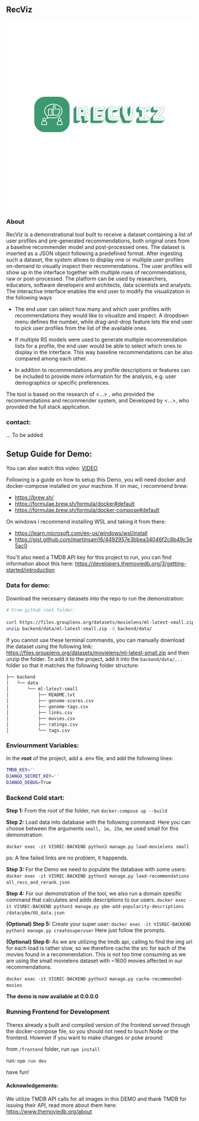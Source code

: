 ## RecViz
![logo](logo-color.png)
### About
RecViz is a demonstrational tool built to receive a dataset containing a
list of user profiles and pre-generated recommendations, both original ones from a baseline recommender model and post-processed ones. The dataset is inserted as a JSON object following a predefined format. After ingesting such a dataset, the system allows to display one or multiple user profiles on-demand to visually inspect their recommendations.
The user profiles will show up in the interface together with multiple rows of recommendations, raw or post-processed.
The platform can be used by researchers, educators, software developers and architects, data scientists and analysts. The interactive interface enables the end user to modify the visualization in the following ways

- The end user can select how many and which user profiles with recommendations they would like to visualize and inspect. A dropdown menu defines the number, while drag-and-drop feature lets the end user to pick user profiles from the list of the available ones.

- If multiple RS models were used to generate multiple recommendation lists for a profile, the end user would be able to select which ones to display in the interface. This way baseline recommendations can be also compared among each other.

- In addition to recommendations any profile descriptions or features can be included to provide more information for the analysis, e.g. user demographics or specific preferences.

The tool is based on the research of <...> , who provided the recommendations and recommender system, and Developed by <...>, who provided the full stack application.

### contact: 
... To be added 

## Setup Guide for Demo:
You can also watch this video: [VIDEO](https://vimeo.com/841932536)

Following is a guide on how to setup this Demo, you will need docker and docker-compose installed on your machine. If on mac, i recommend brew: 
- https://brew.sh/
- https://formulae.brew.sh/formula/docker#default
- https://formulae.brew.sh/formula/docker-compose#default

On windows i recommend installing WSL and taking it from there:
- https://learn.microsoft.com/en-us/windows/wsl/install
- https://gist.github.com/martinsam16/4492957e3bbea34046f2c8b49c3e5ac0

You'll also need a TMDB API key for this project to run, you can find information about this here:
https://developers.themoviedb.org/3/getting-started/introduction


### Data for demo:
Download the necesarry datasets into the repo to run the demonstration:
```bash
# From github root folder:

curl https://files.grouplens.org/datasets/movielens/ml-latest-small.zip --output backend/data/ml-latest-small.zip &&
unzip backend/data/ml-latest-small.zip -d backend/data/
```
If you cannot use these terminal commands, you can manually download the dataset using the following link:
https://files.grouplens.org/datasets/movielens/ml-latest-small.zip and then unzip the folder. To add it to the project, add it into the `backend/data/...` folder so that it matches the following folder structure:

```
├── backend
│   └── data
│       └── ml-latest-small
│           ├── README.txt
│           ├── genome-scores.csv
│           ├── genome-tags.csv
│           ├── links.csv
│           ├── movies.csv
│           ├── ratings.csv
│           └── tags.csv

```

### Enviournment Variables:
In the **root** of the project, add a .env file, and add the following lines:
```bash
TMDB_KEY=''
DJANGO_SECRET_KEY=''
DJANGO_DEBUG=True
```

### Backend Cold start:
**Step 1:**
From the root of the folder, run `docker-compose up --build`

**Step 2:**
Load data into database with the following command:
Here you can choose between the arguments `small, 1m, 25m`, we used small for this demonstration:

`docker exec -it VISREC-BACKEND python3 manage.py load-movielens small`

ps: A few failed links are no problem, it happends.

**Step 3:**
For the Demo we need to populate the database with some users:
`docker exec -it VISREC-BACKEND python3 manage.py load-recommendations all_recs_and_rerank.json`

**Step 4:**
For our demonstration of the tool, we also run a domain spesific command that calculates and adds descriptions to our users. 
`docker exec -it VISREC-BACKEND python3 manage.py pbm-add-popularity-descriptions 
/data/pbm/UG_data.json`

**(Optional) Step 5:**
Create your super user:
`docker exec -it VISREC-BACKEND python3 manage.py createsuperuser`
Here just follow the prompts.

**(Optional) Step 6:**
As we are utilizing the tmdb api, calling to find the img url for each load is rather slow, so we therefore cache the src for each of the movies found in a recommendation. This is not too time consuming as we are using the small movielens dataset with ~1600 movies affected in our recommendations.

`docker exec -it VISREC-BACKEND python3 manage.py cache-recommended-movies`


**The demo is now available at 0.0.0.0**

### Running Frontend for Development
Theres already a built and compiled version of the frontend served through the docker-compose file, so you should not need to touch Node or the frontend. However if you want to make changes or poke around:

from `/frontend` folder, run `npm install`

run: `npm run dev`

have fun!



#### Acknowledgements:
We utilize TMDB API calls for all images in this DEMO and thank TMDB for issuing their API, read more about them here: https://www.themoviedb.org/about
